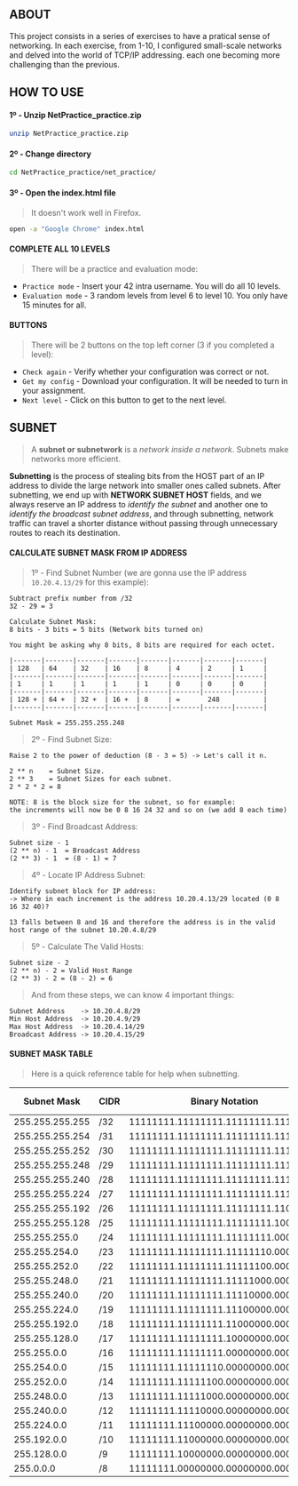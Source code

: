 ## ABOUT
This project consists in a series of exercises to have a pratical sense of networking. In each exercise, from 1-10, I configured small-scale networks and delved into the world of TCP/IP addressing. each one becoming more challenging than the previous.


## HOW TO USE
#### 1º - Unzip NetPractice_practice.zip
```bash
unzip NetPractice_practice.zip
```

#### 2º - Change directory
```bash
cd NetPractice_practice/net_practice/
```

#### 3º - Open the index.html file
> It doesn't work well in Firefox.
```bash
open -a "Google Chrome" index.html
```

#### COMPLETE ALL 10 LEVELS
> There will be a practice and evaluation mode:

- `Practice mode` - Insert your 42 intra username. You will do all 10 levels.
- `Evaluation mode` - 3 random levels from level 6 to level 10. You only have 15 minutes for all.

#### BUTTONS
> There will be 2 buttons on the top left corner (3 if you completed a level):

- `Check again` - Verify whether your configuration was correct or not.
- `Get my config` - Download your configuration. It will be needed to turn in your assignment.
- `Next level` - Click on this button to get to the next level.

## SUBNET
> A **subnet or subnetwork** is a *network inside a network*. Subnets make networks more efficient.

**Subnetting** is the process of stealing bits from the HOST part of an IP address to divide the large network into smaller ones called subnets. After subnetting, we end up with **NETWORK SUBNET HOST** fields, and we always reserve an IP address to *identify the subnet* and another one to *identify the broadcast subnet address*, and through subnetting, network traffic can travel a shorter distance without passing through unnecessary routes to reach its destination.

#### CALCULATE SUBNET MASK FROM IP ADDRESS
> 1º - Find Subnet Number (we are gonna use the IP address `10.20.4.13/29` for this example):
```
Subtract prefix number from /32
32 - 29 = 3

Calculate Subnet Mask:
8 bits - 3 bits = 5 bits (Network bits turned on)

You might be asking why 8 bits, 8 bits are required for each octet.

|-------|-------|-------|-------|-------|-------|-------|-------|
| 128   | 64    | 32    | 16    | 8     | 4     | 2     | 1     |
|-------|-------|-------|-------|-------|-------|-------|-------|
| 1     | 1     | 1     | 1     | 1     | 0     | 0     | 0     |
|-------|-------|-------|-------|-------|-------|-------|-------|
| 128 + | 64 +  | 32 +  | 16 +  | 8     | =       248           |
|-------|-------|-------|-------|-------|-------|-------|-------|

Subnet Mask = 255.255.255.248
```

> 2º - Find Subnet Size:
```
Raise 2 to the power of deduction (8 - 3 = 5) -> Let's call it n.

2 ** n    = Subnet Size.
2 ** 3    = Subnet Sizes for each subnet.
2 * 2 * 2 = 8

NOTE: 8 is the block size for the subnet, so for example:
the increments will now be 0 8 16 24 32 and so on (we add 8 each time)
```

> 3º - Find Broadcast Address:
```
Subnet size - 1
(2 ** n) - 1  = Broadcast Address
(2 ** 3) - 1  = (8 - 1) = 7
```

> 4º - Locate IP Address Subnet:
```
Identify subnet block for IP address:
-> Where in each increment is the address 10.20.4.13/29 located (0 8 16 32 40)?

13 falls between 8 and 16 and therefore the address is in the valid host range of the subnet 10.20.4.8/29
```

> 5º - Calculate The Valid Hosts:
```
Subnet size - 2
(2 ** n) - 2 = Valid Host Range
(2 ** 3) - 2 = (8 - 2) = 6
```

> And from these steps, we can know 4 important things:
```
Subnet Address    -> 10.20.4.8/29
Min Host Address  -> 10.20.4.9/29
Max Host Address  -> 10.20.4.14/29
Broadcast Address -> 10.20.4.15/29
```

#### SUBNET MASK TABLE
> Here is a quick reference table for help when subnetting.

|Subnet Mask 	|CIDR      |	Binary Notation                    |Network Bits  |Host Bits | Available Addresses |
| -             | -        | -                                     | -    | -     | -           | 
|255.255.255.255| 	/32| 	11111111.11111111.11111111.11111111| 	32| 	0 | 	1       |
|255.255.255.254| 	/31| 	11111111.11111111.11111111.11111110| 	31| 	1 | 	2       |
|255.255.255.252| 	/30| 	11111111.11111111.11111111.11111100| 	30| 	2 | 	4       |
|255.255.255.248| 	/29| 	11111111.11111111.11111111.11111000| 	29| 	3 | 	8       |
|255.255.255.240| 	/28| 	11111111.11111111.11111111.11110000| 	28| 	4 | 	16      |
|255.255.255.224| 	/27| 	11111111.11111111.11111111.11100000| 	27| 	5 | 	32      |
|255.255.255.192| 	/26| 	11111111.11111111.11111111.11000000| 	26| 	6 | 	64      |
|255.255.255.128| 	/25|    11111111.11111111.11111111.10000000| 	25| 	7 | 	128     |
|255.255.255.0  | 	/24| 	11111111.11111111.11111111.00000000| 	24| 	8 | 	256     |		
|255.255.254.0  | 	/23| 	11111111.11111111.11111110.00000000| 	23| 	9 | 	512     |
|255.255.252.0  | 	/22| 	11111111.11111111.11111100.00000000| 	22| 	10| 	1024    |
|255.255.248.0  | 	/21| 	11111111.11111111.11111000.00000000| 	21| 	11| 	2048    |
|255.255.240.0  | 	/20| 	11111111.11111111.11110000.00000000| 	20| 	12| 	4096    |
|255.255.224.0  | 	/19| 	11111111.11111111.11100000.00000000| 	19| 	13| 	8192    |
|255.255.192.0  | 	/18| 	11111111.11111111.11000000.00000000| 	18| 	14| 	16384   |
|255.255.128.0  | 	/17| 	11111111.11111111.10000000.00000000| 	17| 	15| 	32768   |
|255.255.0.0    | 	/16| 	11111111.11111111.00000000.00000000| 	16| 	16| 	65536   |	
|255.254.0.0    | 	/15| 	11111111.11111110.00000000.00000000| 	15| 	17| 	131072  |
|255.252.0.0    | 	/14| 	11111111.11111100.00000000.00000000| 	14| 	18| 	262144  |
|255.248.0.0    | 	/13| 	11111111.11111000.00000000.00000000| 	13| 	19| 	524288  |
|255.240.0.0    | 	/12| 	11111111.11110000.00000000.00000000| 	12| 	20| 	1048576 |
|255.224.0.0    | 	/11| 	11111111.11100000.00000000.00000000| 	11| 	21| 	2097152 |
|255.192.0.0    | 	/10| 	11111111.11000000.00000000.00000000| 	10| 	22| 	4194304 |
|255.128.0.0    | 	/9 | 	11111111.10000000.00000000.00000000| 	9 | 	23| 	8388608 |
|255.0.0.0      |       /8 | 	11111111.00000000.00000000.00000000| 	8 | 	24| 	16777216|

